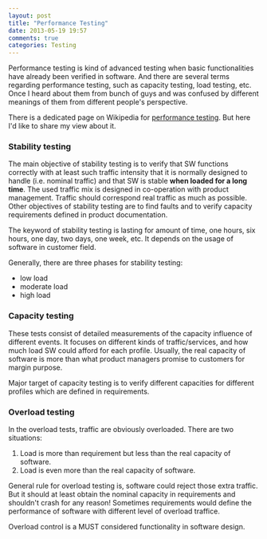 ```yaml
---
layout: post
title: "Performance Testing"
date: 2013-05-19 19:57
comments: true
categories: Testing
---
```


Performance testing is kind of advanced testing when basic functionalities have already been verified in software. And there are several terms regarding performance testing, such as capacity testing, load testing, etc. Once I heard about them from bunch of guys and was confused by different meanings of them from different people's perspective. 

There is a dedicated page on Wikipedia for [performance testing](http://en.wikipedia.org/wiki/Software_performance_testing). But here I'd like to share my view about it.

<!--more-->

### Stability testing

The main objective of stability testing is to verify that SW functions correctly with at least such traffic intensity that it is normally designed to handle (i.e. nominal traffic) and that SW is stable **when loaded for a long time**. The used traffic mix is designed in co-operation with product management. Traffic should correspond real traffic as much as possible. Other objectives of stability testing are to find faults and to verify capacity requirements defined in product documentation.

The keyword of stability testing is lasting for amount of time, one hours, six hours, one day, two days, one week, etc. It depends on the usage of software in customer field. 

Generally, there are three phases for stability testing:

* low load
* moderate load
* high load

### Capacity testing

These tests consist of detailed measurements of the capacity influence of different events. It focuses on different kinds of traffic/services, and how much load SW could afford for each profile. Usually, the real capacity of software is more than what product managers promise to customers for margin purpose.

Major target of capacity testing is to verify different capacities for different profiles which are defined in requirements.

### Overload testing

In the overload tests, traffic are obviously overloaded. There are two situations:

1. Load is more than requirement but less than the real capacity of software.
2. Load is even more than the real capacity of software.

General rule for overload testing is, software could reject those extra traffic. But it should at least obtain the nominal capacity in requirements and shouldn't crash for any reason! Sometimes requirements would define the performance of software with different level of overload traffice.

Overload control is a MUST considered functionality in software design.
